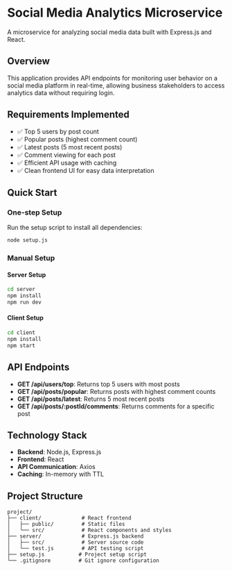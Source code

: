 # Social Media Analytics Microservice

A microservice for analyzing social media data built with Express.js and React.

## Overview

This application provides API endpoints for monitoring user behavior on a social media platform in real-time, allowing business stakeholders to access analytics data without requiring login.

## Requirements Implemented

- ✅ Top 5 users by post count
- ✅ Popular posts (highest comment count)
- ✅ Latest posts (5 most recent posts)
- ✅ Comment viewing for each post
- ✅ Efficient API usage with caching
- ✅ Clean frontend UI for easy data interpretation

## Quick Start

### One-step Setup

Run the setup script to install all dependencies:

```bash
node setup.js
```

### Manual Setup

#### Server Setup

```bash
cd server
npm install
npm run dev
```

#### Client Setup

```bash
cd client
npm install
npm start
```

## API Endpoints

- **GET /api/users/top**: Returns top 5 users with most posts
- **GET /api/posts/popular**: Returns posts with highest comment counts
- **GET /api/posts/latest**: Returns 5 most recent posts
- **GET /api/posts/:postId/comments**: Returns comments for a specific post

## Technology Stack

- **Backend**: Node.js, Express.js
- **Frontend**: React
- **API Communication**: Axios
- **Caching**: In-memory with TTL

## Project Structure

```
project/
├── client/             # React frontend
│   ├── public/         # Static files
│   └── src/            # React components and styles
├── server/             # Express.js backend
│   ├── src/            # Server source code
│   └── test.js         # API testing script
├── setup.js           # Project setup script
└── .gitignore         # Git ignore configuration
``` 